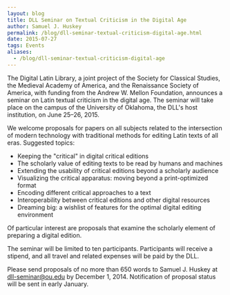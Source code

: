 ```yaml
---
layout: blog
title: DLL Seminar on Textual Criticism in the Digital Age
author: Samuel J. Huskey
permalink: /blog/dll-seminar-textual-criticism-digital-age.html
date: 2015-07-27
tags: Events
aliases:
  - /blog/dll-seminar-textual-criticism-digital-age
---
```


The Digital Latin Library, a joint project of the Society for Classical Studies, the Medieval Academy of America, and the Renaissance Society of America, with funding from the Andrew W. Mellon Foundation, announces a seminar on Latin textual criticism in the digital age. The seminar will take place on the campus of the University of Oklahoma, the DLL's host institution, on June 25–26, 2015.

We welcome proposals for papers on all subjects related to the intersection of modern technology with traditional methods for editing Latin texts of all eras. Suggested topics:

- Keeping the "critical" in digital critical editions
- The scholarly value of editing texts to be read by humans and machines
- Extending the usability of critical editions beyond a scholarly audience
- Visualizing the critical apparatus: moving beyond a print-optimized format
- Encoding different critical approaches to a text
- Interoperability between critical editions and other digital resources
- Dreaming big: a wishlist of features for the optimal digital editing environment

Of particular interest are proposals that examine the scholarly element of preparing a digital edition.

The seminar will be limited to ten participants. Participants will receive a stipend, and all travel and related expenses will be paid by the DLL.

Please send proposals of no more than 650 words to Samuel J. Huskey at [dll-seminar@ou.edu](mailto:dll-seminar@ou.edu) by December 1, 2014. Notification of proposal status will be sent in early January.
